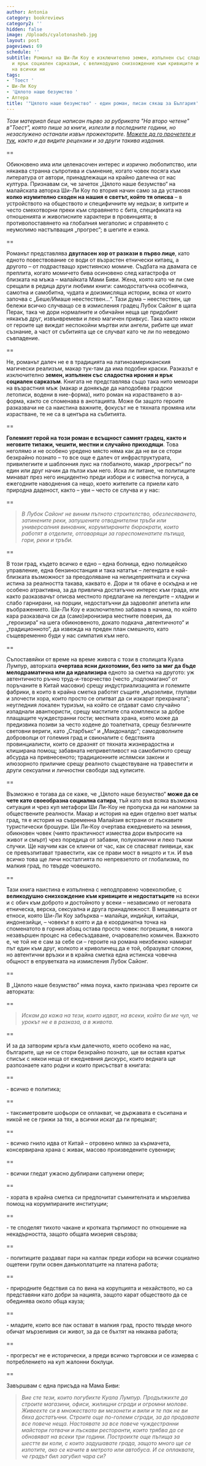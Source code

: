 ```yaml
---
author: Antonia
category: bookreviews
category2: ''
hidden: false
image: /Uploads/cyalotonasheb.jpg
layout: post
pageviews: 69
schedule: ''
subtitle: Романът на Ши-Ли Коу е изключително земен, изпълнен със сладостна ирония
  и ярък социален сарказъм, с великодушно снизхождение към кривиците и недостатъците
  на всички ни
tags:
- 'Тоест '
- Ши-Ли Коу
- 'Цялото наше безумство '
- Алтера
title: '"Цялото наше безумство" - един роман, писан сякаш за България'
---
```


*Този материал беше написан първо за рубриката "На второ четене"  в"Тоест", която пише за книги, излезли в последните години, но незаслужено останали извън прожекторите. [Можете да го прочетете и тук](https://www.toest.bg/na-vtoro-chetene-cyaloto-nashe-bezumstvo/), както и да видите рецензии и за други такива издания.* 

\==

Обикновено има или целенасочен интерес и изрично любопитство, или някаква странна съпротива и съмнение, когато човек посяга към литература от автори, принадлежащи на крайно далечна от нас култура. Признавам си, че зачетох „Цялото наше безумство“ на малайската авторка Ши-Ли Коу по втория начин само за да установя **колко изумително сходен на нашия е светът, който тя описва** – в устройството на обществото и специфичните му недъзи; в хитрите и често смехотворни преки към справянето с бита, спецификата на отношенията и живописните характери в провинцията; в противопоставянето на глобалния мегаполис и справянето с неумолимо настъпващия „прогрес“; в шегите и езика.

\==

Романът представлява **двугласен хор от разкази в първо лице**, като едното повествование се води от възрастен етнически китаец, а другото – от подрастващо християнско момиче. Съдбата на двамата се преплита, когато момичето бива осиновено след катастрофа от близката на мъжа – малайката Мами Биви. Жена, която като че ли сме срещали в редица други любими книги: самодостатъчна особнячка, самотна и самобитна, чудата и доизмисляща истории, всяка от които започва с „Беше/Имаше неестествен…“. Тази дума – неестествен, ще бележи всичко случващо се в измисления градец Лубок Сайонг в щата Перак, така че дори нормалните и обичайни неща ще придобият някакъв друг, извънвремеви и леко магичен привкус. Така както някои от героите ще виждат неспокойни мъртви или ангели, рибите ще имат съзнание, а част от събитията ще се случват като че ли по неведомо съвпадение.

\==

Не, романът далеч не е в традицията на латиноамериканския магически реализъм, макар тук-там да има подобни краски. Разказът е изключително **земен, изпълнен със сладостна ирония и ярък социален сарказъм**. Книгата не представлява също така нито мемоари на възрастния мъж (макар и донякъде да наподобява градски летописи, водени в ние-форма), нито роман на израстването в аз-форма, както се споменава в анотацията. Може би защото героите разказвачи не са наистина важните, фокусът не е тяхната промяна или израстване, те не са в центъра на събитията.

\==

**Големият герой на този роман е всъщност самият градец, както и неговите типажи, чешити, местни и случайно приходящи**. Това неголямо и не особено уредено място няма как да не ви се стори безкрайно познато – то все още е далеч от инфраструктурата, привилегиите и шаблонния лукс на глобалното, макар „прогресът“ по един или друг начин да пълзи към него. Иска ли питане, че политиците минават през него инцидентно преди избори и с известна погнуса, а ежегодните наводнения са нещо, което жителите са приели като природна даденост, както – уви – често се случва и у нас:

\==

> *В Лубок Сайонг не виним пътното строителство, обезлесяването, затинените реки, запушените отводнителни тръби или универсалния виновник, корумпираните бюрократи, които работят в отделите, отговарящи за гореспоменатите пътища, гори, реки и тръби.*

\==

В този град, където всичко е едно – една болница, едно полицейско управление, една бензиностанция и така нататък – легендата е най-близката възможност за преодоляване на нелицеприятната и скучна истина за реалността такава, каквато е. Дори и тя обаче е оскъдна и не особено атрактивна, за да привлича достатъчно интерес към града, или както разказвачът описва местното предлагане на легендите – хладни и слабо гарнирани, на порции, недостатъчни да задоволят апетита или въображението. Ши-Ли Коу е изключително забавна в начина, по който кара разказвача си да (само)иронизира местните поверия, да „героизира“ на шега обикновеното, докато подкача „автентичното“ и „традиционното“, да извежда на преден план смешното, като същевременно буди у нас симпатия към него. 

\==

Съпоставяйки от време на време живота с този в столицата Куала Лумпур, авторката **очертава ясни дихотомии, без нито за миг да бъде мелодраматична или да идеализира** едното за сметка на другото: уж автентичното ръчно труд-и-творчество (често „подпомагано“ от поръчаните в Китай масовки) срещу индустриализацията и големите фабрики, в които в крайна сметка работят същите „мързеливи, глупави и злочести хора, които просто се опитват да си изкарат прехраната“; неугледния локален туризъм, на който се отдават само случайно изпаднали авантюристи, срещу маститите спа комплекси за добре плащащите чуждестранни гости; местната храна, която може да предизвика позиви за често ходене до тоалетната, срещу безличните световни вериги, като „Старбъкс“ и „Макдоналдс“; самодоволните доброволци от големия град и свикналите с бедствията провинциалисти, които се дразнят от тяхната жизнерадостна и клиширана помощ; забавната неприветливост на самобитното срещу абсурда на привнесеното; традиционните ислямски закони и илюзорното приличие срещу реалното съществуване на травестити и други сексуални и личностни свободи зад кулисите.

\==

Възможно е тогава да се каже, че „Цялото наше безумство“ **може да се чете като своеобразна социална сатира**, тъй като във всяка възможна ситуация и чрез куп метафори Ши Ли-Коу не пропуска да ни напомни за обществените реалности. Макар и история на един отделно взет малък град, тя е история на съвременна Малайзия встрани от лъскавите туристически брошури. Ши Ли-Коу очертава ежедневието на земния, обикновен човек (чиято практичност измества дори въпросите на живот и смърт) чрез поредица от забавни, полукомични и леко тъжни случки. Ще научим как се клинчи от час, как се спасяват пиявици, как се превъзпитават травестити, как се прави мост в нищото и т.н. И във всичко това ще личи носталгията по непревзетото от глобализма, по малкия град, по твърде човешкото. 

\==

Тази книга наистина е изпълнена с неподправено човеколюбие, с **великодушно снизхождение към кривиците и недостатъците** на всеки и с обич към доброто и достойното у всеки – независимо от неговата етническа, верска, сексуална и друга принадлежност. В мешавицата от етноси, която Ши-Ли Коу забърква – малайци, индийци, китайци, индонезийци, – човекът в която и да е координатна точка на споменатото в горния абзац остава просто човек: погрешим, в никога незавършен процес на себесъздаване, очарователно комичен. Важното е, че той не е сам за себе си – героите на романа неизбежно намират път един към друг, колкото и криволичещ да е той, образуват сложни, но автентични връзки и в крайна сметка една истинска човечна общност в епруветката на измисления Лубок Сайонг.

\==

В „Цялото наше безумство“ няма поука, както признава чрез героите си авторката:

\==

> *Искам да кажа на тези, които идват, на всеки, който би ме чул, че урокът не е в разказа, а в живота.*
>

\==

И за да затворим кръга към далечното, което особено на нас, българите, ще ни се стори безкрайно познато, ще ви оставя кратък списък с някои неща от ежедневния дискурс, които веднага ще разпознаете като родни
и които присъстват в книгата:

\==

\- всичко е политика;

\==

\- таксиметровите шофьори се оплакват, че държавата е съсипана и никой не се грижи за тях, а всички искат да ги прецакат;

\==

\- всичко гнило идва от Китай – отровено мляко за кърмачета, консервирана храна с живак, масово произведените сувенири;

\==

\- всички гледат ужасно дублирани сапунени опери;

\==

\- хората в крайна сметка си предпочитат съмнителната и мързелива помощ на корумпираните институции;

\==

\- те споделят тихото чакане и кротката търпимост по отношение на некадърността, защото общата мизерия свързва;

\==

\- политиците раздават пари на калпак преди избори на всички социално ощетени групи освен данъкоплатците на платена работа;

\==

\- природните бедствия са по вина на корупцията и нехайството, но са представяни като добри за нацията, защото карат обществото да се обединява около обща кауза;

\==

\- младите, които все пак остават в малкия град, просто твърде много обичат мързеливия си живот, за да се бъхтят на някаква работа;

\==

\- прогресът не е исторически, а преди всичко търговски и се измерва с потреблението на куп жалонни боклуци.

\==

Завършвам с една присъда на Мама Биви:

> *Вие сте тези, които погубихте Куала Лумпур. Продължихте да строите магазини, офиси, жилищни сгради и огромни молове. Живеехте си в множеството ви мезонети и вили и те пак не ви бяха достатъчни. Строите още по-големи сгради, за да продавате все повече неща. Настоявате за все повече чуждестранни майстори готвачи и лъскави ресторанти, които трябва да се обновяват на всеки три години. Построихте още пътища за шестте ви коли, с които задушавате града, защото много ще се изпотите, ако се качите в метрото или автобуса. И се оплаквате, че градът бил загубил чара си?*
>
>